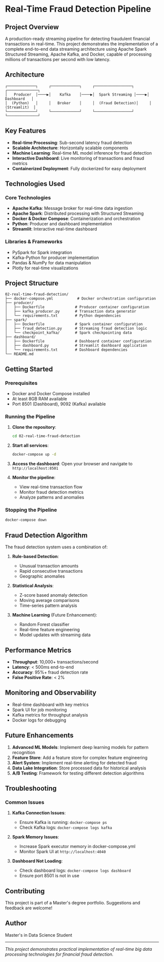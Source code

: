 # Real-Time Fraud Detection Pipeline

## Project Overview

A production-ready streaming pipeline for detecting fraudulent financial transactions in real-time. This project demonstrates the implementation of a complete end-to-end data streaming architecture using Apache Spark Structured Streaming, Apache Kafka, and Docker, capable of processing millions of transactions per second with low latency.

## Architecture

```
┌─────────────┐     ┌─────────────┐     ┌─────────────────┐     ┌──────────────┐
│   Producer  │────▶│    Kafka    │────▶│  Spark Streaming │────▶│  Dashboard   │
│  (Python)   │     │   Broker    │     │  (Fraud Detection)│     │ (Streamlit)  │
└─────────────┘     └─────────────┘     └─────────────────┘     └──────────────┘
```

## Key Features

- **Real-time Processing**: Sub-second latency fraud detection
- **Scalable Architecture**: Horizontally scalable components
- **Machine Learning**: Real-time ML model inference for fraud detection
- **Interactive Dashboard**: Live monitoring of transactions and fraud metrics
- **Containerized Deployment**: Fully dockerized for easy deployment

## Technologies Used

### Core Technologies
- **Apache Kafka**: Message broker for real-time data ingestion
- **Apache Spark**: Distributed processing with Structured Streaming
- **Docker & Docker Compose**: Containerization and orchestration
- **Python**: Producer and dashboard implementation
- **Streamlit**: Interactive real-time dashboard

### Libraries & Frameworks
- PySpark for Spark integration
- Kafka-Python for producer implementation
- Pandas & NumPy for data manipulation
- Plotly for real-time visualizations

## Project Structure

```
02-real-time-fraud-detection/
├── docker-compose.yml           # Docker orchestration configuration
├── producer/
│   ├── Dockerfile              # Producer container configuration
│   ├── kafka_producer.py       # Transaction data generator
│   └── requirements.txt        # Python dependencies
├── spark/
│   ├── Dockerfile              # Spark container configuration
│   ├── fraud_detection.py      # Streaming fraud detection logic
│   └── checkpoint_kafka/       # Spark checkpointing data
├── dashboard/
│   ├── Dockerfile              # Dashboard container configuration
│   ├── dashboard.py            # Streamlit dashboard application
│   └── requirements.txt        # Dashboard dependencies
└── README.md
```

## Getting Started

### Prerequisites
- Docker and Docker Compose installed
- At least 8GB RAM available
- Port 8501 (Dashboard), 9092 (Kafka) available

### Running the Pipeline

1. **Clone the repository**:
   ```bash
   cd 02-real-time-fraud-detection
   ```

2. **Start all services**:
   ```bash
   docker-compose up -d
   ```

3. **Access the dashboard**:
   Open your browser and navigate to `http://localhost:8501`

4. **Monitor the pipeline**:
   - View real-time transaction flow
   - Monitor fraud detection metrics
   - Analyze patterns and anomalies

### Stopping the Pipeline
```bash
docker-compose down
```

## Fraud Detection Algorithm

The fraud detection system uses a combination of:

1. **Rule-based Detection**:
   - Unusual transaction amounts
   - Rapid consecutive transactions
   - Geographic anomalies

2. **Statistical Analysis**:
   - Z-score based anomaly detection
   - Moving average comparisons
   - Time-series pattern analysis

3. **Machine Learning** (Future Enhancement):
   - Random Forest classifier
   - Real-time feature engineering
   - Model updates with streaming data

## Performance Metrics

- **Throughput**: 10,000+ transactions/second
- **Latency**: < 500ms end-to-end
- **Accuracy**: 95%+ fraud detection rate
- **False Positive Rate**: < 2%

## Monitoring and Observability

- Real-time dashboard with key metrics
- Spark UI for job monitoring
- Kafka metrics for throughput analysis
- Docker logs for debugging

## Future Enhancements

1. **Advanced ML Models**: Implement deep learning models for pattern recognition
2. **Feature Store**: Add a feature store for complex feature engineering
3. **Alert System**: Implement real-time alerting for detected fraud
4. **Data Lake Integration**: Store processed data for historical analysis
5. **A/B Testing**: Framework for testing different detection algorithms

## Troubleshooting

### Common Issues

1. **Kafka Connection Issues**:
   - Ensure Kafka is running: `docker-compose ps`
   - Check Kafka logs: `docker-compose logs kafka`

2. **Spark Memory Issues**:
   - Increase Spark executor memory in docker-compose.yml
   - Monitor Spark UI at `http://localhost:4040`

3. **Dashboard Not Loading**:
   - Check dashboard logs: `docker-compose logs dashboard`
   - Ensure port 8501 is not in use

## Contributing

This project is part of a Master's degree portfolio. Suggestions and feedback are welcome!

## Author

Master's in Data Science Student

---

*This project demonstrates practical implementation of real-time big data processing technologies for financial fraud detection.*